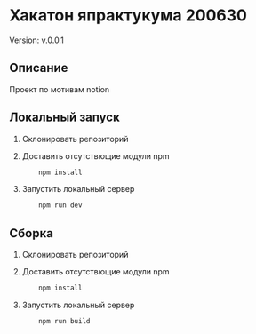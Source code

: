 # Хакатон япрактукума 200630

Version: v.0.0.1

## Описание

Проект по мотивам notion

## Локальный запуск

1. Склонировать репозиторий
2. Доставить отсутствющие модули npm

    ```bash
        npm install
    ```

3. Запустить локальный сервер

    ```bash
        npm run dev
    ```

## Сборка

1. Склонировать репозиторий
2. Доставить отсутствющие модули npm

    ```bash
        npm install
    ```

3. Запустить локальный сервер

    ```bash
        npm run build
    ```
